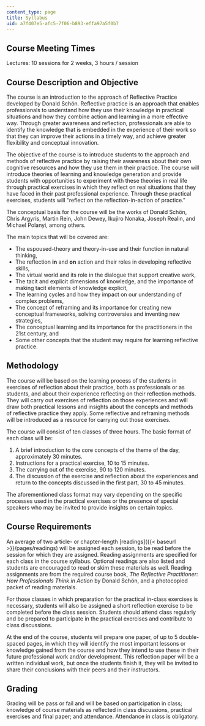 ```yaml
---
content_type: page
title: Syllabus
uid: a7f407e5-afc5-7f06-b893-effa97a5f0b7
---
```


Course Meeting Times
--------------------

Lectures: 10 sessions for 2 weeks, 3 hours / session

Course Description and Objective
--------------------------------

The course is an introduction to the approach of Reflective Practice developed by Donald Schön. Reflective practice is an approach that enables professionals to understand how they use their knowledge in practical situations and how they combine action and learning in a more effective way. Through greater awareness and reflection, professionals are able to identify the knowledge that is embedded in the experience of their work so that they can improve their actions in a timely way, and achieve greater flexibility and conceptual innovation.

The objective of the course is to introduce students to the approach and methods of reflective practice by raising their awareness about their own cognitive resources and how they use them in their practice. The course will introduce theories of learning and knowledge generation and provide students with opportunities to experiment with these theories in real life through practical exercises in which they reflect on real situations that they have faced in their past professional experience. Through these practical exercises, students will "reflect on the reflection-in-action of practice."

The conceptual basis for the course will be the works of Donald Schön, Chris Argyris, Martin Rein, John Dewey, Ikujiro Nonaka, Joseph Realin, and Michael Polanyi, among others.

The main topics that will be covered are:

*   The espoused-theory and theory-in-use and their function in natural thinking,
*   The reflection **in** and **on** action and their roles in developing reflective skills,
*   The virtual world and its role in the dialogue that support creative work,
*   The tacit and explicit dimensions of knowledge, and the importance of making tacit elements of knowledge explicit,
*   The learning cycles and how they impact on our understanding of complex problems,
*   The concept of reframing and its importance for creating new conceptual frameworks, solving controversies and inventing new strategies,
*   The conceptual learning and its importance for the practitioners in the 21st century, and
*   Some other concepts that the student may require for learning reflective practice.

Methodology
-----------

The course will be based on the learning process of the students in exercises of reflection about their practice, both as professionals or as students, and about their experience reflecting on their reflection methods. They will carry out exercises of reflection on those experiences and will draw both practical lessons and insights about the concepts and methods of reflective practice they apply. Some reflective and reframing methods will be introduced as a resource for carrying out those exercises.

The course will consist of ten classes of three hours. The basic format of each class will be:

1.  A brief introduction to the core concepts of the theme of the day, approximately 30 minutes.
2.  Instructions for a practical exercise, 10 to 15 minutes.
3.  The carrying out of the exercise, 90 to 120 minutes.
4.  The discussion of the exercise and reflection about the experiences and return to the concepts discussed in the first part, 30 to 45 minutes.

The aforementioned class format may vary depending on the specific processes used in the practical exercises or the presence of special speakers who may be invited to provide insights on certain topics.

Course Requirements
-------------------

An average of two article- or chapter-length [readings]({{< baseurl >}}/pages/readings) will be assigned each session, to be read before the session for which they are assigned. Reading assignments are specified for each class in the course syllabus. Optional readings are also listed and students are encouraged to read or skim these materials as well. Reading assignments are from the required course book, _The Reflective Practitioner: How Professionals Think in Action_ by Donald Schön, and a photocopied packet of reading materials.

For those classes in which preparation for the practical in-class exercises is necessary, students will also be assigned a short reflection exercise to be completed before the class session. Students should attend class regularly and be prepared to participate in the practical exercises and contribute to class discussions.

At the end of the course, students will prepare one paper, of up to 5 double-spaced pages, in which they will identify the most important lessons or knowledge gained from the course and how they intend to use these in their future professional work and/or development. This reflection paper will be a written individual work, but once the students finish it, they will be invited to share their conclusions with their peers and their instructors.

Grading
-------

Grading will be pass or fail and will be based on participation in class; knowledge of course materials as reflected in class discussions, practical exercises and final paper; and attendance. Attendance in class is obligatory.